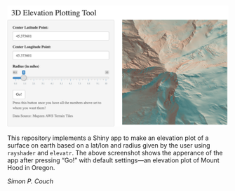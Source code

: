 
![](sc.png)

This repository implements a Shiny app to make an elevation plot of a
surface on earth based on a lat/lon and radius given by the user using
`rayshader` and `elevatr`. The above screenshot shows the apperance of
the app after pressing “Go\!” with default settings—an elevation plot of
Mount Hood in Oregon.

*Simon P. Couch*
